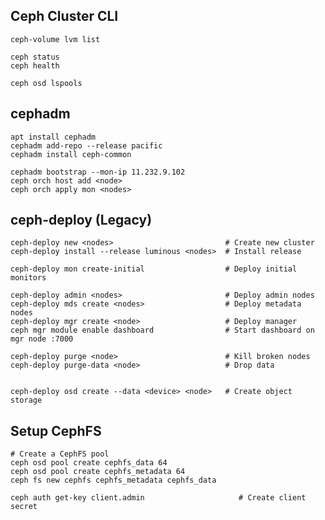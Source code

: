 ## Ceph Cluster CLI

    ceph-volume lvm list

    ceph status
    ceph health
    
    ceph osd lspools
    
## cephadm

    apt install cephadm 
    cephadm add-repo --release pacific
    cephadm install ceph-common
    
    cephadm bootstrap --mon-ip 11.232.9.102
    ceph orch host add <node>
    ceph orch apply mon <nodes>

## ceph-deploy (Legacy)

    ceph-deploy new <nodes>                         # Create new cluster    
    ceph-deploy install --release luminous <nodes>  # Install release

    ceph-deploy mon create-initial                  # Deploy initial monitors
    
    ceph-deploy admin <nodes>                       # Deploy admin nodes
    ceph-deploy mds create <nodes>                  # Deploy metadata nodes
    ceph-deploy mgr create <node>                   # Deploy manager
    ceph mgr module enable dashboard                # Start dashboard on mgr node :7000

    ceph-deploy purge <node>                        # Kill broken nodes
    ceph-deploy purge-data <node>                   # Drop data
 
 
    ceph-deploy osd create --data <device> <node>   # Create object storage
    

## Setup CephFS

    # Create a CephFS pool
    ceph osd pool create cephfs_data 64
    ceph osd pool create cephfs_metadata 64
    ceph fs new cephfs cephfs_metadata cephfs_data
     
    ceph auth get-key client.admin                     # Create client secret
